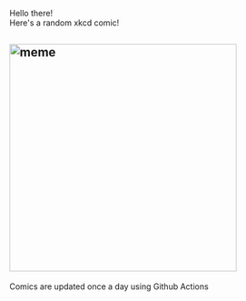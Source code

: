 Hello there! <br>Here's a random xkcd comic!<br>
## <img src="https://imgs.xkcd.com/comics/ballot_selfies.png" alt="meme" width="400"/><br>
Comics are updated once a day using Github Actions
